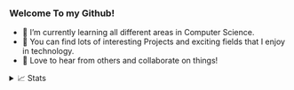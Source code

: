 ### Welcome To my Github! 

<!--
**PeterHUistyping/PeterHUistyping** is a ✨ _special_ ✨ repository because its `README.md` (this file) appears on your GitHub profile.

Here are some ideas to get you started:

- 🔭 I’m currently working on ...
- 🌱 I’m currently learning ...
- 👯 I’m looking to collaborate on ...
- 🤔 I’m looking for help with ...
- 💬 Ask me about ...
- 📫 How to reach me: ...
- 😄 Pronouns: ...
- ⚡ Fun fact: ...
-->
- 🌱 I’m currently learning all different areas in Computer Science.
- 🔭 You can find lots of interesting Projects and exciting fields that I enjoy in technology.
- 👯 Love to hear from others and collaborate on things!
<details>
<summary>📈 Stats</summary>
<br>
My Github Stats

![](http://github-profile-summary-cards.vercel.app/api/cards/profile-details?username=PeterHUistyping&theme=dracula) 

![](http://github-profile-summary-cards.vercel.app/api/cards/repos-per-language?username=PeterHUistyping&theme=dracula) 
![](http://github-profile-summary-cards.vercel.app/api/cards/most-commit-language?username=PeterHUistyping&theme=dracula)

